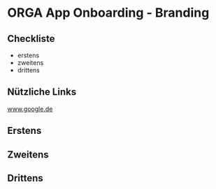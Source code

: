 # ORGA App Onboarding - Branding

## Checkliste

- erstens
- zweitens
- drittens

## Nützliche Links

www.google.de

## Erstens

## Zweitens

## Drittens

